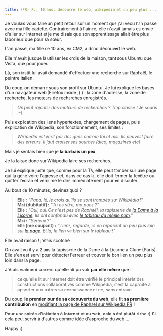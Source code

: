 ```yaml
---
title: (FR) F., 10 ans, découvre le web, wikipedia et un peu plus ...
---
```


Je voulais vous faire un petit retour sur un moment que j'ai vécu l'an passé avec ma fille cadette. Contrairement à l'ainée, elle n'avait jamais eu envie d'aller sur Internet et je me disais que son apprentissage allait être plus laborieux que pour sa sœur.

L'an passé, ma fille de 10 ans, en CM2, a donc découvert le web.

Elle n'avait jusque là utiliser les ordis de la maison, tant sous Ubuntu que Vista, que pour jouer.

Là, son instit lui avait demandé d'effectuer une recherche sur Raphaël, le peintre italien.

Du coup, on démarre sous son profil sur Ubuntu. Je lui explique les bases d'un navigateur web (Firefox inside ;) ) : la zone d'adresse, la zone de recherche, les moteurs de recherches enregistrés.
> _On peut rajouter des moteurs de recherches ? Trop classe !_
Je souris ;-)

Puis explication des liens hypertextes, changement de pages, puis explication de Wikipedia, son fonctionnement, ses limites :
> _Wikipedia est écrit par des gens comme toi et moi. Ils peuvent faire des erreurs. Il faut croiser ses sources (dico, magazines etc)_

Mais je sentais bien que je **la barbais un peu**.

Je la laisse donc sur Wikipedia faire ses recherches.

Je lui explique juste que, comme pour la TV, elle peut tomber sur une page qui la gène voire l'agresse et, dans ce cas là, elle doit fermer la fenêtre ou quitter l'écran et venir me le dire immédiatement pour en discuter.

Au bout de 10 minutes, devinez quoi ?

>    **Elle :** _"Papa, là, je crois qu'ils se sont trompés sur Wikipédia !"_<br>
>    **Moi (dubitatif) :** _"Tu es sûre, ma puce ?"_<br>
>    **Elle :** _"Oui, oui. Ce n'est pas de Raphaël, la tapisserie de [la Dame à la Licorne](https://fr.wikipedia.org/wiki/La_dame_%C3%A0_la_licorne). Ils ont confondu avec [le tableau du même nom](https://fr.wikipedia.org/wiki/La_Dame_%C3%A0_la_Licorne_%28Rapha%C3%ABl%29)."_<br>
>    **Moi :** _"Sérieux ?"_<br>
>    **Elle (me coupant) :** _"Tiens, regarde, ils en reparlent un peu plus loin sur [la page](https://fr.wikipedia.org/w/index.php?title=Rapha%C3%ABl_%28peintre%29). Et là, le lien va bien sur le tableau !"_<br>

Elle avait raison ! j'étais scotché.

On avait vu il y a 2 ans la tapisserie de la Dame à la Licorne à Cluny (Paris). Elle s'en est servi pour détecter l'erreur et trouver le bon lien un peu plus loin dans la page.

J'étais vraiment content qu'elle ait pu voir **par elle même** que :

>    ce qu'elle lit sur Internet doit être vérifié
>    le principal intérêt des constructions collaboratives comme Wikipédia, c'est la capacité à apporter aux autres sa connaissance et ce, sans entrave.

Du coup, **le premier jour de sa découverte du web**, elle fit **sa première contribution** en [modifiant la page de Raphael sur Wikipedia FR](https://fr.wikipedia.org/w/index.php?title=Rapha%C3%ABl_%28peintre%29&diff=71014717&oldid=70781184) !

Pour une soirée d'initiation à Internet et au web, cela a été plutôt riche :) Si cela peut servir à d'autres comme idée d'approche du web ...

Happy :)
